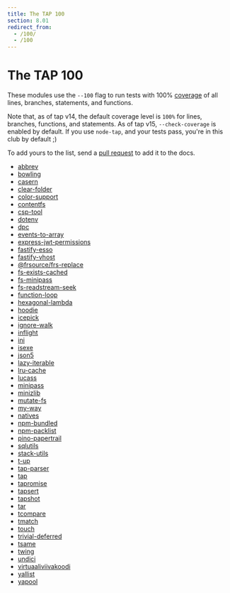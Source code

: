 ```yaml
---
title: The TAP 100
section: 8.01
redirect_from:
  - /100/
  - /100
---
```


# The TAP 100

These modules use the `--100` flag to run tests with 100%
[coverage](/docs/coverage/) of all lines, branches, statements, and
functions.

Note that, as of tap v14, the default coverage level is `100%` for lines,
branches, functions, and statements.  As of tap v15, `--check-coverage` is
enabled by default.  If you use `node-tap`, and your tests pass, you're in
this club by default ;)

To add yours to the list, send a [pull
request](https://github.com/tapjs/node-tap/blob/master/docs/src/content/docs/coverage/100/index.md)
to add it to the docs.

* [abbrev](https://www.npmjs.com/package/abbrev)
* [bowling](https://www.npmjs.com/package/bowling)
* [casern](https://www.npmjs.com/package/casern)
* [clear-folder](https://www.npmjs.com/package/clear-folder)
* [color-support](https://www.npmjs.com/package/color-support)
* [contentfs](https://www.npmjs.com/package/contentfs)
* [csp-tool](https://www.npmjs.com/package/csp-tool)
* [dotenv](https://www.npmjs.com/package/dotenv)
* [dpc](https://www.npmjs.com/package/dpc)
* [events-to-array](https://www.npmjs.com/package/events-to-array)
* [express-jwt-permissions](https://www.npmjs.com/package/express-jwt-permissions)
* [fastify-esso](https://www.npmjs.com/package/fastify-esso)
* [fastify-vhost](https://www.npmjs.com/package/fastify-vhost)
* [@frsource/frs-replace](https://www.npmjs.com/package/@frsource/frs-replace)
* [fs-exists-cached](https://www.npmjs.com/package/fs-exists-cached)
* [fs-minipass](https://www.npmjs.com/package/fs-minipass)
* [fs-readstream-seek](https://www.npmjs.com/package/fs-readstream-seek)
* [function-loop](https://www.npmjs.com/package/function-loop)
* [hexagonal-lambda](https://github.com/focusaurus/hexagonal-lambda)
* [hoodie](https://www.npmjs.com/package/hoodie)
* [icepick](https://www.npmjs.com/package/icepick)
* [ignore-walk](https://www.npmjs.com/package/ignore-walk)
* [inflight](https://www.npmjs.com/package/inflight)
* [ini](https://www.npmjs.com/package/ini)
* [isexe](https://www.npmjs.com/package/isexe)
* [json5](https://www.npmjs.com/package/json5)
* [lazy-iterable](https://www.npmjs.com/package/lazy-iterable)
* [lru-cache](https://www.npmjs.com/package/lru-cache)
* [lucass](https://www.npmjs.com/package/lucass)
* [minipass](https://www.npmjs.com/package/minipass)
* [minizlib](https://www.npmjs.com/package/minizlib)
* [mutate-fs](https://www.npmjs.com/package/mutate-fs)
* [my-way](https://www.npmjs.com/package/my-way)
* [natives](https://www.npmjs.com/package/natives)
* [npm-bundled](https://www.npmjs.com/package/npm-bundled)
* [npm-packlist](https://www.npmjs.com/package/npm-packlist)
* [pino-papertrail](https://www.npmjs.com/package/pino-papertrail)
* [sqlutils](https://www.npmjs.com/package/sqlutils)
* [stack-utils](https://www.npmjs.com/package/stack-utils)
* [t-up](https://www.npmjs.com/package/t-up)
* [tap-parser](https://www.npmjs.com/package/tap-parser)
* [tap](/)
* [tapromise](https://www.npmjs.com/package/tapromise)
* [tapsert](https://www.npmjs.com/package/tapsert)
* [tapshot](https://www.npmjs.com/package/tapshot)
* [tar](https://www.npmjs.com/package/tar)
* [tcompare](https://www.npmjs.com/package/tcompare)
* [tmatch](https://www.npmjs.com/package/tmatch)
* [touch](https://www.npmjs.com/package/touch)
* [trivial-deferred](https://www.npmjs.com/package/trivial-deferred)
* [tsame](https://www.npmjs.com/package/tsame)
* [twing](https://www.npmjs.com/package/twing)
* [undici](https://www.npmjs.com/package/undici)
* [virtuaaliviivakoodi](https://www.npmjs.com/package/virtuaaliviivakoodi)
* [yallist](https://www.npmjs.com/package/yallist)
* [yapool](https://www.npmjs.com/package/yapool)
